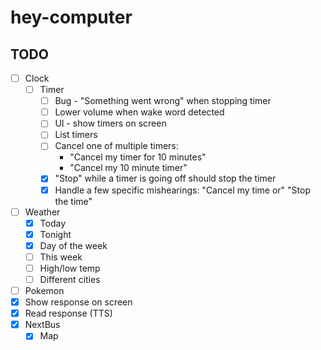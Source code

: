 # hey-computer

## TODO

- [ ] Clock
  - [ ] Timer
    - [ ] Bug - "Something went wrong" when stopping timer
    - [ ] Lower volume when wake word detected
    - [ ] UI - show timers on screen
    - [ ] List timers
    - [ ] Cancel one of multiple timers:
      - "Cancel my timer for 10 minutes"
      - "Cancel my 10 minute timer"
    - [x] "Stop" while a timer is going off should stop the timer
    - [x] Handle a few specific mishearings: "Cancel my time or" "Stop the time"
- [ ] Weather
  - [x] Today
  - [x] Tonight
  - [x] Day of the week
  - [ ] This week
  - [ ] High/low temp
  - [ ] Different cities
- [ ] Pokemon
- [x] Show response on screen
- [x] Read response (TTS)
- [x] NextBus
  - [x] Map
